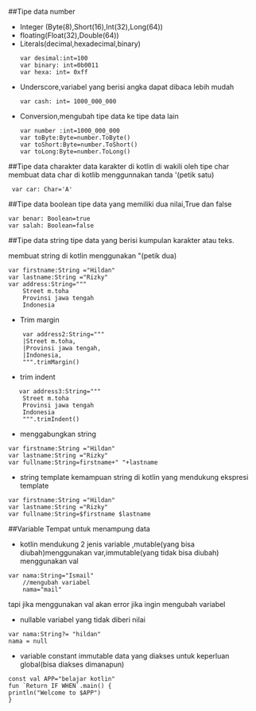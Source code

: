 ##Tipe data number
- Integer (Byte(8),Short(16),Int(32),Long(64))
- floating(Float(32),Double(64))
- Literals(decimal,hexadecimal,binary)
  ```aidl
  var desimal:int=100
  var binary: int=0b0011
  var hexa: int= 0xff
- Underscore,variabel yang berisi angka dapat dibaca lebih mudah
  ```
  var cash: int= 1000_000_000
- Conversion,mengubah tipe data ke tipe data lain
    ```
    var number :int=1000_000_000
  var toByte:Byte=number.ToByte()
  var toShort:Byte=number.ToShort()
  var toLong:Byte=number.ToLong()

##Tipe data charakter
  data karakter di kotlin di wakili oleh tipe char 
membuat data char di kotlib menggunnakan tanda '(petik satu)
```
 var car: Char='A'
```
##Tipe data boolean
tipe data yang memiliki dua nilai,True dan false
```aidl
var benar: Boolean=true
var salah: Boolean=false
```
##Tipe data string
tipe data yang berisi kumpulan karakter atau teks.

membuat string di kotlin menggunakan "(petik dua)
```aidl
var firstname:String ="Hildan"
var lastname:String ="Rizky"
var address:String="""
    Street m.toha
    Provinsi jawa tengah
    Indonesia
```
- Trim margin
```aidl
    var address2:String="""
    |Street m.toha,
    |Provinsi jawa tengah,
    |Indonesia,
    """.trimMargin()
```
- trim indent
```aidl
   var address3:String="""
    Street m.toha
    Provinsi jawa tengah
    Indonesia
    """.trimIndent()
```
- menggabungkan string
```
var firstname:String ="Hildan"
var lastname:String ="Rizky"
var fullname:String=firstname+" "+lastname
```
- string template
kemampuan string di kotlin yang mendukung ekspresi template
```
var firstname:String ="Hildan"
var lastname:String ="Rizky"
var fullname:String=$firstname $lastname
```
##Variable
Tempat untuk menampung data
- kotlin mendukung 2 jenis variable ,mutable(yang bisa diubah)menggunakan var,immutable(yang tidak bisa diubah) menggunakan val
```aidl
var nama:String="Ismail"
    //mengubah variabel
    nama="mail"
```
tapi jika menggunakan val akan error jika ingin mengubah variabel
- nullable
variabel yang tidak diberi nilai
```
var nama:String?= "hildan"
nama = null
```
- variable constant
immutable data yang diakses untuk keperluan global(bisa diakses dimanapun)
```
const val APP="belajar kotlin"
fun `Return IF WHEN`.main() {
println("Welcome to $APP")
}
```
